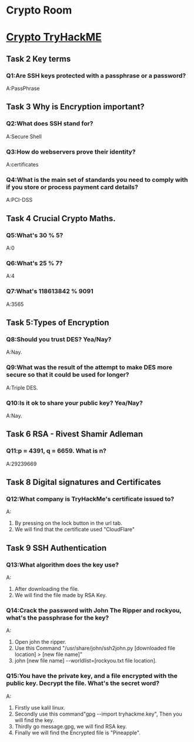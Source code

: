 # Crypto Room
# [Crypto TryHackME](./https://tryhackme.com/room/encryptioncrypto101)
## Task 2  Key terms

### Q1:Are SSH keys protected with a passphrase or a password?
A:PassPhrase
## Task 3  Why is Encryption important?

### Q2:What does SSH stand for?
A:Secure Shell

### Q3:How do webservers prove their identity?
A:certificates

### Q4:What is the main set of standards you need to comply with if you store or process payment card details?
A:PCI-DSS
## Task 4  Crucial Crypto Maths.

### Q5:What's 30 % 5?
A:0
### Q6:What's 25 % 7?
A:4
### Q7:What's 118613842 % 9091
A:3565

## Task 5:Types of Encryption

### Q8:Should you trust DES? Yea/Nay?
A:Nay.

### Q9:What was the result of the attempt to make DES more secure so that it could be used for longer?
A:Triple DES.

### Q10:Is it ok to share your public key? Yea/Nay?
A:Nay.

## Task 6  RSA - Rivest Shamir Adleman

### Q11:p = 4391, q = 6659. What is n?
A:29239669

## Task 8  Digital signatures and Certificates

### Q12:What company is TryHackMe's certificate issued to?
A:
1. By pressing on the lock button in the url tab.
2. We will find that the certificate used "CloudFlare"

## Task 9  SSH Authentication
### Q13:What algorithm does the key use?
A:
1. After downloading the file.
2. We will find the file made by RSA Key.

### Q14:Crack the password with John The Ripper and rockyou, what's the passphrase for the key?
A:
1. Open john the ripper.
2. Use this Command "/usr/share/john/ssh2john.py [downloaded file location] > [new file name]"
3. john [new file name] --worldlist=[rockyou.txt file location].

### Q15:You have the private key, and a file encrypted with the public key. Decrypt the file. What's the secret word?
A:
1. Firstly use kalil linux.
2. Secondly use this command"gpg --import tryhackme.key", Then you will find the key.
3. Thirdly go message.gpg, we will find RSA key.
4. Finally we will find the Encrypted file is "Pineapple".